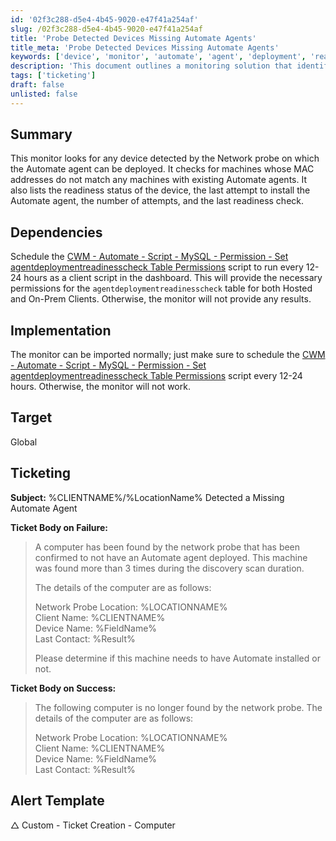 ```yaml
---
id: '02f3c288-d5e4-4b45-9020-e47f41a254af'
slug: /02f3c288-d5e4-4b45-9020-e47f41a254af
title: 'Probe Detected Devices Missing Automate Agents'
title_meta: 'Probe Detected Devices Missing Automate Agents'
keywords: ['device', 'monitor', 'automate', 'agent', 'deployment', 'readiness', 'network', 'probe']
description: 'This document outlines a monitoring solution that identifies devices detected by the Network probe that can have the Automate agent deployed. It checks for machines with non-matching MAC addresses against existing Automate agents and provides readiness status and installation attempt details.'
tags: ['ticketing']
draft: false
unlisted: false
---
```


## Summary

This monitor looks for any device detected by the Network probe on which the Automate agent can be deployed. It checks for machines whose MAC addresses do not match any machines with existing Automate agents. It also lists the readiness status of the device, the last attempt to install the Automate agent, the number of attempts, and the last readiness check.

## Dependencies

Schedule the [CWM - Automate - Script - MySQL - Permission - Set agentdeploymentreadinesscheck Table Permissions](/docs/417bc415-aa42-401f-b748-0f2715e4a239) script to run every 12-24 hours as a client script in the dashboard. This will provide the necessary permissions for the `agentdeploymentreadinesscheck` table for both Hosted and On-Prem Clients. Otherwise, the monitor will not provide any results.

## Implementation

The monitor can be imported normally; just make sure to schedule the [CWM - Automate - Script - MySQL - Permission - Set agentdeploymentreadinesscheck Table Permissions](/docs/417bc415-aa42-401f-b748-0f2715e4a239) script every 12-24 hours. Otherwise, the monitor will not work.

## Target

Global

## Ticketing

**Subject:** %CLIENTNAME%/%LocationName% Detected a Missing Automate Agent

**Ticket Body on Failure:**  
> A computer has been found by the network probe that has been confirmed to not have an Automate agent deployed. This machine was found more than 3 times during the discovery scan duration.  
>  
> The details of the computer are as follows:  
>  
> Network Probe Location: %LOCATIONNAME%  
> Client Name: %CLIENTNAME%  
> Device Name: %FieldName%  
> Last Contact: %Result%  
>  
> Please determine if this machine needs to have Automate installed or not.

**Ticket Body on Success:**  
> The following computer is no longer found by the network probe. The details of the computer are as follows:  
>  
> Network Probe Location: %LOCATIONNAME%  
> Client Name: %CLIENTNAME%  
> Device Name: %FieldName%  
> Last Contact: %Result%  

## Alert Template

△ Custom - Ticket Creation - Computer
